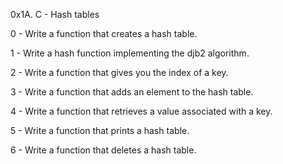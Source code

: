 0x1A. C - Hash tables

0 - Write a function that creates a hash table.

1 - Write a hash function implementing the djb2 algorithm.

2 - Write a function that gives you the index of a key.

3 - Write a function that adds an element to the hash table.

4 - Write a function that retrieves a value associated with a key.

5 - Write a function that prints a hash table.

6 - Write a function that deletes a hash table.
